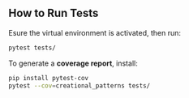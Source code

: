 ##  How to Run Tests

Esure the virtual environment is activated, then run:

```bash
pytest tests/
```

To generate a **coverage report**, install:

```bash
pip install pytest-cov
pytest --cov=creational_patterns tests/
```